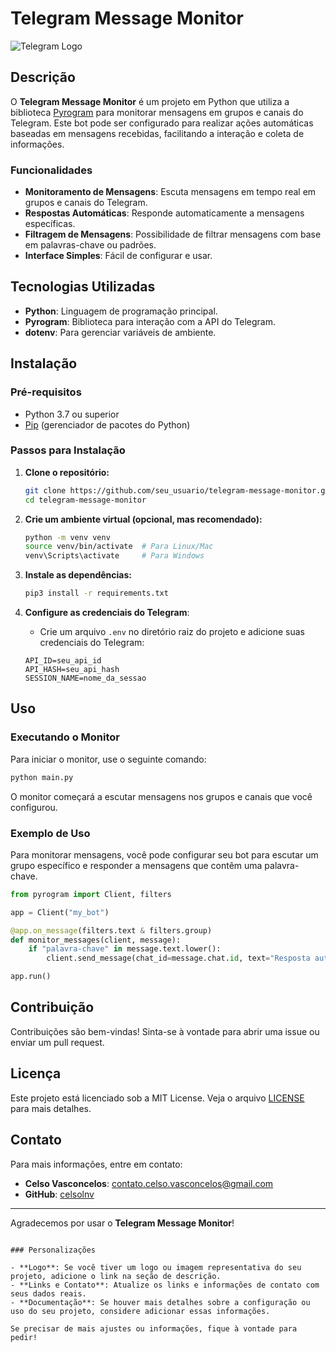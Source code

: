
# Telegram Message Monitor

![Telegram Logo](https://upload.wikimedia.org/wikipedia/commons/thumb/8/83/Telegram_2019_Logo.svg/640px-Telegram_2019_Logo.svg.png) <!-- Adicione um link para um logo, se disponível -->

## Descrição

O **Telegram Message Monitor** é um projeto em Python que utiliza a biblioteca [Pyrogram](https://docs.pyrogram.org/) para monitorar mensagens em grupos e canais do Telegram. Este bot pode ser configurado para realizar ações automáticas baseadas em mensagens recebidas, facilitando a interação e coleta de informações.

### Funcionalidades

- **Monitoramento de Mensagens**: Escuta mensagens em tempo real em grupos e canais do Telegram.
- **Respostas Automáticas**: Responde automaticamente a mensagens específicas.
- **Filtragem de Mensagens**: Possibilidade de filtrar mensagens com base em palavras-chave ou padrões.
- **Interface Simples**: Fácil de configurar e usar.

## Tecnologias Utilizadas

- **Python**: Linguagem de programação principal.
- **Pyrogram**: Biblioteca para interação com a API do Telegram.
- **dotenv**: Para gerenciar variáveis de ambiente.

## Instalação

### Pré-requisitos

- Python 3.7 ou superior
- [Pip](https://pip.pypa.io/en/stable/) (gerenciador de pacotes do Python)

### Passos para Instalação

1. **Clone o repositório:**

   ```bash
   git clone https://github.com/seu_usuario/telegram-message-monitor.git
   cd telegram-message-monitor
   ```

2. **Crie um ambiente virtual (opcional, mas recomendado):**

   ```bash
   python -m venv venv
   source venv/bin/activate  # Para Linux/Mac
   venv\Scripts\activate     # Para Windows
   ```

3. **Instale as dependências:**

   ```bash
   pip3 install -r requirements.txt
   ```

4. **Configure as credenciais do Telegram**:
   - Crie um arquivo `.env` no diretório raiz do projeto e adicione suas credenciais do Telegram:

   ```plaintext
   API_ID=seu_api_id
   API_HASH=seu_api_hash
   SESSION_NAME=nome_da_sessao
   ```

## Uso

### Executando o Monitor

Para iniciar o monitor, use o seguinte comando:

```bash
python main.py
```

O monitor começará a escutar mensagens nos grupos e canais que você configurou.

### Exemplo de Uso

Para monitorar mensagens, você pode configurar seu bot para escutar um grupo específico e responder a mensagens que contêm uma palavra-chave.

```python
from pyrogram import Client, filters

app = Client("my_bot")

@app.on_message(filters.text & filters.group)
def monitor_messages(client, message):
    if "palavra-chave" in message.text.lower():
        client.send_message(chat_id=message.chat.id, text="Resposta automática!")

app.run()
```

## Contribuição

Contribuições são bem-vindas! Sinta-se à vontade para abrir uma issue ou enviar um pull request.

## Licença

Este projeto está licenciado sob a MIT License. Veja o arquivo [LICENSE](LICENSE) para mais detalhes.

## Contato

Para mais informações, entre em contato:

- **Celso Vasconcelos**: [contato.celso.vasconcelos@gmail.com](mailto:contato.celso.vasconcelos@gmail.com)
- **GitHub**: [celsolnv](https://github.com/celsolnv)

---

Agradecemos por usar o **Telegram Message Monitor**!
```

### Personalizações

- **Logo**: Se você tiver um logo ou imagem representativa do seu projeto, adicione o link na seção de descrição.
- **Links e Contato**: Atualize os links e informações de contato com seus dados reais.
- **Documentação**: Se houver mais detalhes sobre a configuração ou uso do seu projeto, considere adicionar essas informações.

Se precisar de mais ajustes ou informações, fique à vontade para pedir!
